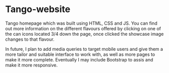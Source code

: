 # Tango-website

Tango homepage which was built using HTML, CSS and JS. You can find out more information on the different flavours offered by clicking on one of the can icons located 3/4 down the page, once clicked the showcase image changes to that flavour.

In future, I plan to add media queries to target mobile users and give them a more tailor and suitable interface to work with, as well as more pages to make it more complete. Eventually I may include Bootstrap to assis and make it more responsive. 
